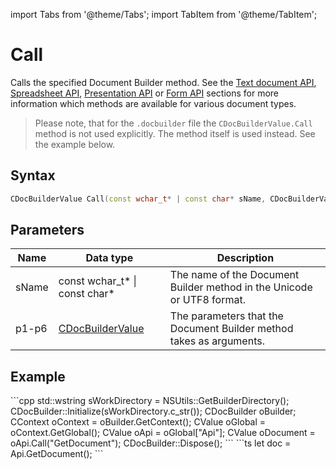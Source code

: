import Tabs from '@theme/Tabs';
import TabItem from '@theme/TabItem';

# Call

Calls the specified Document Builder method. See the [Text document API](../../../../office-api/usage-api/text-document-api/text-document-api.md), [Spreadsheet API](../../../../office-api/usage-api/spreadsheet-api/spreadsheet-api.md), [Presentation API](../../../../office-api/usage-api/presentation-api/presentation-api.md) or [Form API](../../../../office-api/usage-api/form-api/form-api.md) sections for more information which methods are available for various document types.

> Please note, that for the `.docbuilder` file the `CDocBuilderValue.Call` method is not used explicitly. The method itself is used instead. See the example below.

## Syntax

```cpp
CDocBuilderValue Call(const wchar_t* | const char* sName, CDocBuilderValue p1, CDocBuilderValue p2, CDocBuilderValue p3, CDocBuilderValue p4, CDocBuilderValue p5, CDocBuilderValue p6);
```

## Parameters

| **Name** | **Data type**                                               | **Description**                                                        |
| -------- | ----------------------------------------------------------- | ---------------------------------------------------------------------- |
| sName    | const wchar_t* \| const char*                               | The name of the Document Builder method in the Unicode or UTF8 format. |
| p1-p6    | [CDocBuilderValue](../CDocBuilderValue/CDocBuilderValue.md) | The parameters that the Document Builder method takes as arguments.    |

## Example

<Tabs>
    <TabItem value="cpp" label="C++">
        ```cpp
        std::wstring sWorkDirectory = NSUtils::GetBuilderDirectory();
        CDocBuilder::Initialize(sWorkDirectory.c_str());
        CDocBuilder oBuilder;
        CContext oContext = oBuilder.GetContext();
        CValue oGlobal = oContext.GetGlobal();
        CValue oApi = oGlobal["Api"];
        CValue oDocument = oApi.Call("GetDocument");
        CDocBuilder::Dispose();
        ```
    </TabItem>
    <TabItem value="builder" label=".docbuilder">
        ```ts
        let doc = Api.GetDocument();
        ```
    </TabItem>
</Tabs>

